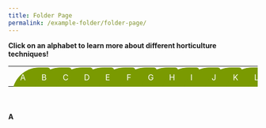 ```yaml
---
title: Folder Page
permalink: /example-folder/folder-page/
---
```

<style>
	a:link.body, a:visited.body {
		color: black;
		text-decoration: none;
	}
	
	a:hover.body {
		color: #7a9a01;
		text-decoration:underline;
	}
	
	table a:link {
		color:white;
	}
	
	tr {
		height: 40px;
		width: 100%;
		display: flex;
		flex-direction: row;
		flex-wrap: wrap;
		column-gap: 27px;
	}
	
	.button-leaf {
		height: 40px;
		width: 45px;
		padding: 9px 15px 9px;
	  background-color: #7a9a01;
	  border: 1px solid #7a9a01;
	  border-radius: 95px 10px;
	  color: white !important;
	}
	
	.body {
		position: relative;
	}
</style>

<a id="top"></a>
<strong>Click on an alphabet to learn more about different horticulture techniques!</strong>
<table>
	<tbody>
		<tr>
			<td style="width:0; border-bottom:0px"><a style="text-decoration: none" href="#a"><div class="button-leaf">A</div></a></td>
			<td style="width:0; border-bottom:0px"><a style="text-decoration:none" href="#b"><div class="button-leaf">B</div></a></td>
		<td style="width:0; border-bottom:0px"><a style="text-decoration:none" href="#c"><div class="button-leaf">C</div></a></td>
		<td style="width:0; border-bottom:0px"><a style="text-decoration:none" href="#d"><div class="button-leaf">D</div></a></td>
		<td style="width:0; border-bottom:0px"><a style="text-decoration:none" href="#e"><div class="button-leaf">E</div></a></td>
		<td style="width:0; border-bottom:0px"><a style="text-decoration:none" href="#f"><div class="button-leaf">F</div></a></td>
		<td style="width:0; border-bottom:0px"><a style="text-decoration:none" href="#g"><div class="button-leaf">G</div></a></td>
		<td style="width:0; border-bottom:0px"><a style="text-decoration:none" href="#h"><div class="button-leaf">H</div></a></td>
		<td style="width:0; border-bottom:0px"><a style="text-decoration:none" href="#i"><div class="button-leaf">I</div></a></td>
		<td style="width:0; border-bottom:0px"><a style="text-decoration:none" href="#j"><div class="button-leaf">J</div></a></td>
		<td style="width:0; border-bottom:0px"><a style="text-decoration:none" href="#k"><div class="button-leaf">K</div></a></td>
		<td style="width:0; border-bottom:0px"><a style="text-decoration:none" href="#l"><div class="button-leaf">L</div></a></td>
		<td style="width:0; border-bottom:0px"><a style="text-decoration:none" href="#m"><div class="button-leaf">M</div></a></td>
		<td style="width:0; border-bottom:0px"><a style="text-decoration:none" href="#n"><div class="button-leaf">N</div></a></td>
		<td style="width:0; border-bottom:0px"><a style="text-decoration:none" href="#o"><div class="button-leaf">O</div></a></td>
		<td style="width:0; border-bottom:0px"><a style="text-decoration:none" href="#p"><div class="button-leaf">P</div></a></td>
		<td style="width:0; border-bottom:0px"><a style="text-decoration:none" href="#q"><div class="button-leaf">Q</div></a></td>
		<td style="width:0; border-bottom:0px"><a style="text-decoration:none" href="#r"><div class="button-leaf">R</div></a></td>
		<td style="width:0; border-bottom:0px"><a style="text-decoration:none" href="#s"><div class="button-leaf">S</div></a></td>
		<td style="width:0; border-bottom:0px"><a style="text-decoration:none" href="#t"><div class="button-leaf">T</div></a></td>
		<td style="width:0; border-bottom:0px"><a style="text-decoration:none" href="#u"><div class="button-leaf">U</div></a></td>
		<td style="width:0; border-bottom:0px"><a style="text-decoration:none" href="#v"><div class="button-leaf">V</div></a></td>
		<td style="width:0; border-bottom:0px"><a style="text-decoration:none" href="#w"><div class="button-leaf">W</div></a></td>
		<td style="width:0; border-bottom:0px"><a style="text-decoration:none" href="#x"><div class="button-leaf">X</div></a></td>
		<td style="width:0; border-bottom:0px"><a style="text-decoration:none" href="#y"><div class="button-leaf">Y</div></a></td>
		<td style="width:0; border-bottom:0px"><a style="text-decoration:none" href="#z"><div class="button-leaf">Z</div></a></td>
	</tr>
</tbody></table>
<br>


<h4 id="a">A</h4>
	<br><br>